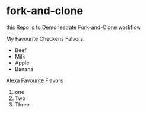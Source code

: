 # fork-and-clone
this Repo is to Demonestrate Fork-and-Clone workflow

My Favourite Checkens Falvors:
* Beef
* Milk
* Apple
* Banana


Alexa Favourite Flavors
1. one
1. Two
1. Three